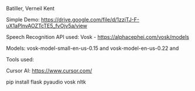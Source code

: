 Batiller, Verneil Kent


Simple Demo: https://drive.google.com/file/d/1zzjTJ-F-uX1aPlnvAOZTcTE5_fvOjv5a/view


Speech Recognition API used: Vosk - https://alphacephei.com/vosk/models

Models: vosk-model-small-en-us-0.15 and vosk-model-en-us-0.22 and 


Tools used:

Cursor AI: https://www.cursor.com/

pip install flask pyaudio vosk nltk
